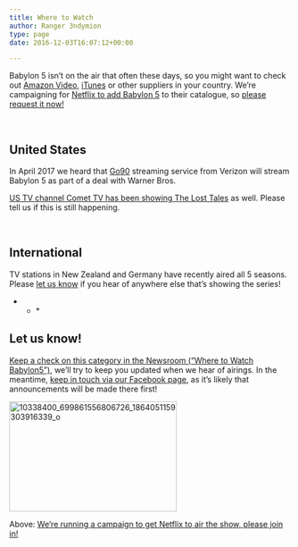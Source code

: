 ```yaml
---
title: Where to Watch
author: Ranger 3ndymion
type: page
date: 2016-12-03T16:07:12+00:00

---
```

Babylon 5 isn&#8217;t on the air that often these days, so you might want to check out [Amazon Video][1], [iTunes][2] or other suppliers in your country. We&#8217;re campaigning for [Netflix to add Babylon 5][3] to their catalogue, so [please request it now!][4]

&nbsp;

## United States

In April 2017 we heard that [Go90][5] streaming service from Verizon will stream Babylon 5 as part of a deal with Warner Bros.

[US TV channel Comet TV has been showing The Lost Tales][6] as well. Please tell us if this is still happening.

&nbsp;

## International

TV stations in New Zealand and Germany have recently aired all 5 seasons. Please [let us know][7] if you hear of anywhere else that&#8217;s showing the series!

* * *&nbsp;</p> 

## Let us know!

[Keep a check on this category in the Newsroom (&#8220;Where to Watch Babylon5&#8221;)][8], we&#8217;ll try to keep you updated when we hear of airings. In the meantime, [keep in touch via our Facebook page][9], as it&#8217;s likely that announcements will be made there first!

[<img class="alignnone wp-image-1460 size-medium" src="http://freebabylon5.com/wp-content/uploads/2016/12/10338400_699861556806726_1864051159303916339_o-300x197.jpg" alt="10338400_699861556806726_1864051159303916339_o" width="300" height="197" />][4]

Above: [We&#8217;re running a campaign to get Netflix to air the show, please join in!][4]

 [1]: https://www.amazon.co.uk/Babylon-5-Season-1/dp/B00IBNFPCG
 [2]: https://itunes.apple.com/gb/tv-season/babylon-5-season-1/id168268569
 [3]: http://freebabylon5.com/resources/netflix-letter/
 [4]: http://freebabylon5.com/2017/02/12/request-babylon-5-netflix/
 [5]: http://go90.com
 [6]: http://freebabylon5.com/2016/12/03/the-lost-tales-showing-on-comet-tv/
 [7]: http://freebabylon5.com/contact-us/
 [8]: http://freebabylon5.com/category/where-to-watch-b5/
 [9]: https://www.facebook.com/FreeBabylon5/